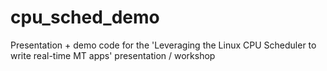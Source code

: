 # cpu_sched_demo
Presentation + demo code for the 'Leveraging the Linux CPU Scheduler to write real-time MT apps' presentation / workshop
